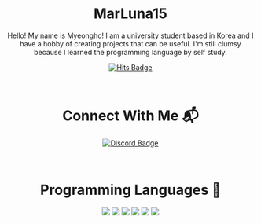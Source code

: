 <h1 align="center">MarLuna15</h1>

<p align="center">Hello! My name is Myeongho! I am a university student based in Korea and I have a hobby of creating projects that can be useful. I'm still clumsy because I learned the programming language by self study.</p>

<p align="center">
<a href="https://hits.seeyoufarm.com" target="_blank"><img align="center" alt="Hits Badge" src="https://hits.seeyoufarm.com/api/count/incr/badge.svg?url=https%3A%2F%2Fgithub.com%2FMoondream15&count_bg=%23FFA440&title_bg=%23353535&icon=&icon_color=%23E7E7E7&title=hits&edge_flat=false" /></a>
</p>

<br>

<h1 align="center">Connect With Me 📬</h1>

<p align="left">
  <p align="center">
    <a href="https://discordapp.com/users/270521996503285761" target="_blank"><img align="center" alt="Discord Badge" src="https://img.shields.io/badge/Discord-7289DA?style=flat-square&logo=discord&logoColor=white&link=https://discordapp.com/users/270521996503285761" /></a>
  </p>
</p>

<br>

<h1 align="center">Programming Languages 📜</h1>

<p align="left">
  <p align="center">
<img src="https://img.shields.io/badge/.NET-5C2D91?style=for-the-badge&logo=.net&logoColor=white"/>
<img src="https://img.shields.io/badge/C%23-239120?style=for-the-badge&logo=c-sharp&logoColor=white"/>
<img src="https://img.shields.io/badge/C-00599C?style=for-the-badge&logo=c&logoColor=white"/>
<img src="https://img.shields.io/badge/HTML5-E34F26?style=for-the-badge&logo=html5&logoColor=white"/>
<img src="https://img.shields.io/badge/CSS3-1572B6?style=for-the-badge&logo=css3&logoColor=white"/>
<img src="https://img.shields.io/badge/JavaScript-F7DF1E?style=for-the-badge&logo=javascript&logoColor=black"/>

  </p>
</p>


